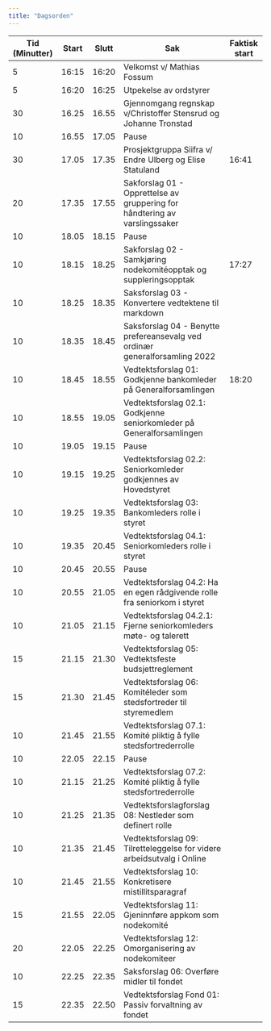 ```yaml
---
title: "Dagsorden"
---
```


|  Tid (Minutter) | Start   | Slutt   | Sak   | Faktisk start   |
|---|---|---|---|---|
| 5  | 16:15 | 16:20 | Velkomst v/ Mathias Fossum ||
| 5  | 16:20 | 16:25 | Utpekelse av ordstyrer ||
| 30 | 16.25 | 16.55 | Gjennomgang regnskap v/Christoffer Stensrud og Johanne Tronstad  ||
| 10 | 16.55 | 17.05 | Pause  |  |
| 30 | 17.05 | 17.35 | Prosjektgruppa Siifra v/ Endre Ulberg  og Elise Statuland |16:41|
| 20 | 17.35 | 17.55 | Sakforslag 01 - Opprettelse av gruppering for håndtering av varslingssaker ||
| 10 | 18.05 | 18.15 | Pause  |  |
| 10 | 18.15 | 18.25 | Sakforslag 02 - Samkjøring nodekomitéopptak og suppleringsopptak   | 17:27  |
| 10 | 18.25 | 18.35 | Saksforslag 03 - Konvertere vedtektene til markdown |  |
| 10 | 18.35 | 18.45 | Saksforslag 04 - Benytte prefereansevalg ved ordinær generalforsamling 2022 |  |
| 10 | 18.45 | 18.55 | Vedtektsforslag 01: Godkjenne bankomleder på Generalforsamlingen |18:20|
| 10 | 18.55 | 19.05 | Vedtektsforslag 02.1: Godkjenne seniorkomleder på Generalforsamlingen ||
| 10 | 19.05 | 19.15 | Pause  |  |
| 10 | 19.15 | 19.25 | Vedtektsforslag 02.2: Seniorkomleder godkjennes av Hovedstyret ||
| 10 | 19.25 | 19.35 | Vedtektsforslag 03: Bankomleders rolle i styret ||
| 10 | 19.35 | 20.45 | Vedtektsforslag 04.1: Seniorkomleders rolle i styret ||
| 10 | 20.45 | 20.55 | Pause  |  |
| 10 | 20.55 | 21.05 | Vedtektsforslag 04.2: Ha en egen rådgivende rolle fra seniorkom i styret ||
| 10 | 21.05 | 21.15 | Vedtektsforslag 04.2.1: Fjerne seniorkomleders møte- og talerett  |  |
| 15 | 21.15 | 21.30 | Vedtektsforslag 05: Vedtektsfeste budsjettreglement  ||
| 15 | 21.30 | 21.45 | Vedtektsforslag 06: Komitéleder som stedsfortreder til styremedlem  ||
| 10 | 21.45 | 21.55 | Vedtektsforslag 07.1: Komité pliktig å fylle stedsfortrederrolle  |  |
| 10 | 22.05 | 22.15 | Pause  |  |
| 10 | 21.15 | 21.25 | Vedtektsforslag 07.2: Komité pliktig å fylle stedsfortrederrolle  |  |
| 10 | 21.25 | 21.35 | Vedtektsforslagforslag 08: Nestleder som definert rolle  |  |
| 10 | 21.35 | 21.45 | Vedtektsforslag 09: Tilretteleggelse for videre arbeidsutvalg i Online  |  |
| 10 | 21.45 | 21.55 | Vedtektsforslag 10: Konkretisere mistillitsparagraf   |  |
| 15 | 21.55 | 22.05 | Vedtektsforslag 11: Gjeninnføre appkom som nodekomité  ||
| 20 | 22.05 | 22.25 | Vedtektsforslag 12: Omorganisering av nodekomiteer ||
| 10 | 22.25 | 22.35 | Saksforslag 06: Overføre midler til fondet ||
| 15 | 22.35 | 22.50 | Vedtektsforslag Fond 01: Passiv forvaltning av fondet ||